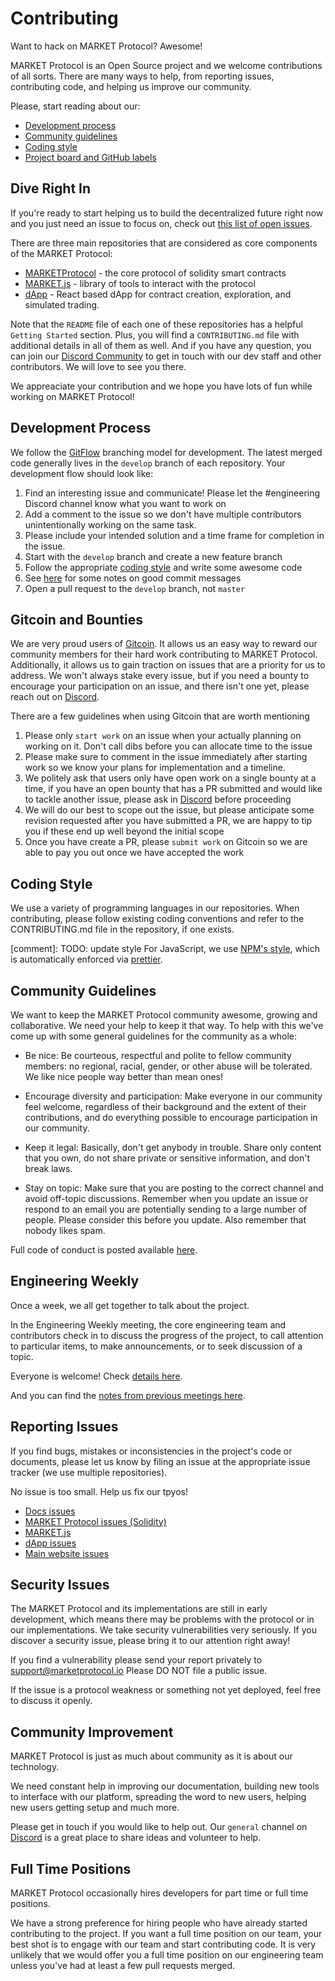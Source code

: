 # Contributing

Want to hack on MARKET Protocol? Awesome!

MARKET Protocol is an Open Source project and we welcome contributions of all sorts.
There are many ways to help, from reporting issues, contributing code, and helping us improve our community.

Please, start reading about our:
- [Development process](#development-process)
- [Community guidelines](#community-guidelines)
- [Coding style](https://docs.marketprotocol.io/#coding-style)
- [Project board and GitHub labels](https://github.com/MARKETProtocol/community/blob/master/docs/project-management.md)

## Dive Right In

If you're ready to start helping us to build the decentralized future right now and you just need an issue to focus on,
check out [this list of open issues](https://github.com/orgs/MARKETProtocol/projects/1?card_filter_query=label%3A%22help+wanted%22+no%3Aassignee+is%3Aopen).

There are three main repositories that are considered as core components of the MARKET Protocol:

- [MARKETProtocol](https://github.com/MARKETProtocol/MARKETProtocol) - the core protocol of solidity smart contracts
- [MARKET.js](https://github.com/MARKETProtocol/MARKET.js) - library of tools to interact with the protocol
- [dApp](https://github.com/MARKETProtocol/dApp) - React based dApp for contract creation, exploration, and simulated trading.

Note that the `README` file of each one of these repositories has a helpful `Getting Started` section. Plus, you will find a `CONTRIBUTING.md` file with additional details in all of them as well. And if you have any question, you can join our [Discord Community](https://marketprotocol.io/discord) to get in touch with our dev staff and other contributors. We will love to see you there.

We appreaciate your contribution and we hope you have lots of fun while working on MARKET Protocol!

## Development Process

We follow the [GitFlow](http://nvie.com/posts/a-successful-git-branching-model/) branching model for development.
The latest merged code generally lives in the `develop` branch of each repository. Your development flow should look like:

1. Find an interesting issue and communicate! Please let the #engineering Discord channel know what you want to work on
1. Add a comment to the issue so we don't have multiple contributors unintentionally working on the same task.
1. Please include your intended solution and a time frame for completion in the issue.
1. Start with the `develop` branch and create a new feature branch
1. Follow the appropriate [coding style](#coding-style) and write some awesome code
1. See [here](https://tbaggery.com/2008/04/19/a-note-about-git-commit-messages.html) for some notes on good commit messages
1. Open a pull request to the `develop` branch, not `master`

## Gitcoin and Bounties

We are very proud users of [Gitcoin](https://gitcoin.co/).  It allows us an easy way to reward our community members
for their hard work contributing to MARKET Protocol.  Additionally, it allows us to gain traction on issues that are a
priority for us to address.  We won't always stake every issue, but if you need a bounty to encourage your participation
on an issue, and there isn't one yet, please reach out on [Discord](https://www.marketprotocol.io/discord).

There are a few guidelines when using Gitcoin that are worth mentioning

1. Please only `start work` on an issue when your actually planning on working on it. Don't call dibs before you can allocate time to the issue
1. Please make sure to comment in the issue immediately after starting work so we know your plans for implementation and a timeline.
1. We politely ask that users only have open work on a single bounty at a time, if you have an open bounty that has a PR submitted and would like to tackle another issue, please ask in [Discord](https://www.marketprotocol.io/discord) before proceeding
1. We will do our best to scope out the issue, but please anticipate some revision requested after you have submitted a PR, we are happy to tip you if these end up well beyond the initial scope
1. Once you have create a PR, please `submit work` on Gitcoin so we are able to pay you out once we have accepted the work

## Coding Style

We use a variety of programming languages in our repositories. When contributing, please follow existing coding conventions
and refer to the CONTRIBUTING.md file in the repository, if one exists.

[comment]: TODO: update style
For JavaScript, we use [NPM's style](https://docs.npmjs.com/misc/coding-style), which is automatically enforced via [prettier](https://prettier.io/).

## Community Guidelines

We want to keep the MARKET Protocol community awesome, growing and collaborative.
We need your help to keep it that way. To help with this we've come up with some general guidelines for the community as a whole:

- Be nice: Be courteous, respectful and polite to fellow community members: no regional, racial, gender, or other abuse
will be tolerated. We like nice people way better than mean ones!

- Encourage diversity and participation: Make everyone in our community feel welcome, regardless of their background
and the extent of their contributions, and do everything possible to encourage participation in our community.

- Keep it legal: Basically, don't get anybody in trouble. Share only content that you own, do not share private
or sensitive information, and don't break laws.

- Stay on topic: Make sure that you are posting to the correct channel and avoid off-topic discussions.
Remember when you update an issue or respond to an email you are potentially sending to a large number of people.
Please consider this before you update. Also remember that nobody likes spam.

Full code of conduct is posted available [here](https://github.com/MARKETProtocol/community/blob/master/guidelines/code-of-confuct.md).

## Engineering Weekly

Once a week, we all get together to talk about the project.

In the Engineering Weekly meeting, the core engineering team and contributors check in to discuss the progress of the project, to call attention to particular items, to make announcements, or to seek discussion of a topic.

Everyone is welcome! Check [details here](https://github.com/MARKETProtocol/community/blob/master/docs/engineering-weekly.md).

And you can find the [notes from previous meetings here](https://github.com/MARKETProtocol/community/tree/master/meeting-notes).

## Reporting Issues

If you find bugs, mistakes or inconsistencies in the project's code or
documents, please let us know by filing an issue at the appropriate issue
tracker (we use multiple repositories).

<aside class="notice">
No issue is too small. Help us fix our tpyos!
</aside>

 - [Docs issues](https://github.com/MARKETProtocol/docs/issues)
 - [MARKET Protocol issues (Solidity)](https://github.com/MARKETProtocol/MARKETProtocol/issues)
 - [MARKET.js](https://github.com/MARKETProtocol/MARKET.js/issues)
 - [dApp issues](https://github.com/MARKETProtocol/dApp/issues)
 - [Main website issues](https://github.com/MARKETProtocol/website/issues)

## Security Issues

The MARKET Protocol and its implementations are still in early development, which means there may be problems with the
protocol or in our implementations. We take security vulnerabilities very seriously. If you discover a security issue,
please bring it to our attention right away!

If you find a vulnerability please send your report privately to [support@marketprotocol.io](mailto:support@marketprotocol.io) Please DO NOT file a public issue.

If the issue is a protocol weakness or something not yet deployed, feel free to discuss it openly.

## Community Improvement

MARKET Protocol is just as much about community as it is about our technology.

We need constant help in improving our documentation, building new tools to interface with our platform,
spreading the word to new users, helping new users getting setup and much more.

Please get in touch if you would like to help out. Our `general` channel on [Discord](#discord) is a great place to
share ideas and volunteer to help.

## Full Time Positions

MARKET Protocol occasionally hires developers for part time or full time positions.

We have a strong preference for hiring people who have already started contributing to the project.
If you want a full time position on our team, your best shot is to engage with our team and start contributing code.
It is very unlikely that we would offer you a full time position on our engineering
team unless you've had at least a few pull requests merged.
